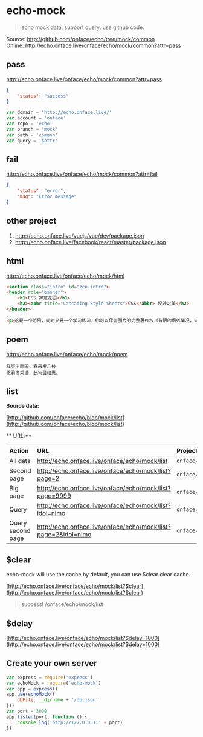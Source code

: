 # echo-mock

> echo mock data, support query. use github code.

Source: http://github.com/onface/echo/tree/mock/common  
Online: http://echo.onface.live/onface/echo/mock/common?attr=pass

## pass

http://echo.onface.live/onface/echo/mock/common?attr=pass

```json
{
	"status": "success"
}
```

```js
var domain = 'http://echo.onface.live/'
var account = 'onface'
var repo = 'echo'
var branch = 'mock'
var path = 'common'
var query = '$attr'
```

## fail

http://echo.onface.live/onface/echo/mock/common?attr=fail


```json
{
	"status": "error",
	"msg": "Error message"
}
```

## other project

1. http://echo.onface.live/vuejs/vue/dev/package.json
2. http://echo.onface.live/facebook/react/master/package.json


## html

http://echo.onface.live/onface/echo/mock/html

```html
<section class="intro" id="zen-intro">
<header role="banner">
	<h1>CSS 禅意花园</h1>
	<h2><abbr title="Cascading Style Sheets">CSS</abbr> 设计之美</h2>
</header>
...
<p>这是一个范例，同时又是一个学习练习。你可以保留图片的完整著作权（有限的例外情况，请参见 <a href="http://www.mezzoblue.com/zengarden/submit/guidelines/">投稿方针</a>），但是我们要求你使用 <a href="http://creativecommons.org/licenses/by-nc-sa/3.0/" title="查看禅意花园的许可信息。">与本站相同</a>的知识共享授权公开发布你的 <abbr title="Cascading Style Sheets">CSS</abbr> 作品，以便他人可以从中学习。</p>
````

## poem

http://echo.onface.live/onface/echo/mock/poem

```
红豆生南国，春来发几枝。
愿君多采撷，此物最相思。
```

## list

**Source data:**

[http://github.com/onface/echo/blob/mock/list](http://github.com/onface/echo/blob/mock/list)

** URL:**

| Action | URL | Project | Branch | Path | Query |
| :---- | :------------- | :------------- | :------------- | :------------- | :--------------|
| All data | http://echo.onface.live/onface/echo/mock/list       | `onface/echo`       | `mock`       |  `list`       | ``|
| Second page | http://echo.onface.live/onface/echo/mock/list?page=2       | `onface/echo`       | `mock`       |  `list`       | `?page=2` |
| Big page | http://echo.onface.live/onface/echo/mock/list?page=9999       | `onface/echo`       | `mock`       |  `list`       | `?page=999` |
| Query | http://echo.onface.live/onface/echo/mock/list?idol=nimo       | `onface/echo`       | `mock`       |  `list`       | `?idol=nimo` |
| Query second page | http://echo.onface.live/onface/echo/mock/list?page=2&idol=nimo       | `onface/echo`       | `mock`       |  `list`       | `?page=2&idol=nimo` |


## $clear

echo-mock will use the cache by default, you can use $clear clear cache.

[http://echo.onface.live/onface/echo/mock/list?$clear](http://echo.onface.live/onface/echo/mock/list?$clear)

> success! /onface/echo/mock/list

## $delay

[http://echo.onface.live/onface/echo/mock/list?$delay=1000](http://echo.onface.live/onface/echo/mock/list?$delay=1000)



## Create your own server

```js
var express = require('express')
var echoMock = require('echo-mock')
var app = express()
app.use(echoMock({
    dbFile: __dirname + '/db.json'
}))
var port = 3000
app.listen(port, function () {
    console.log('http://127.0.0.1:' + port)
})
```
